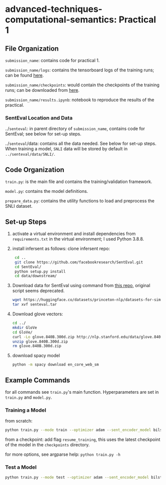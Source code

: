 # advanced-techniques-computational-semantics: Practical 1

## File Organization

`submission_name`: contains code for practical 1.

`submission_name/logs`: contains the tensorboard logs of the training runs; can be found [here](https://drive.google.com/drive/folders/1FKHTSwsS2POeaXrHnosSX4NvHmAK-WiW?usp=sharing).

`submission_name/checkpoints`: would contain the checkpoints of the training runs; can be downloaded from [here](https://drive.google.com/drive/folders/1FzOSi5ArwK4Llg3StrOzVcbherFH7G7S?usp=sharing).

`submission_name/results.ipynb`: notebook to reproduce the results of the practical.

### SentEval Location and Data

../`senteval`: in parent directory of `submission_name`, contains code for SentEval; see below for set-up steps.

../`senteval`/data: contains all the data needed. See below for set-up steps. When training a model, `SNLI` data will be stored by default in `../senteval/data/SNLI/`.

## Code Organization

`train.py`: is the main file and contains the training/validation framework.

`model.py`: contains the model definitions.

`prepare_data.py`: contains the utility functions to load and preprocess the SNLI dataset.

## Set-up Steps

1. activate a virtual environment and install dependencies from `requirements.txt` in the virtual environment; I used Python 3.8.8.
2. install infersent as follows:
   clone infersent repo:

   ```bash
    cd ..
    git clone https://github.com/facebookresearch/SentEval.git 
    cd SentEval/
    python setup.py install    
    cd data/downstream/
    ```

3. Download data for SentEval using command from [this repo](https://github.com/princeton-nlp/SimCSE/blob/main/SentEval/data/downstream/download_dataset.sh), original script seems deprecated.

    ```bash
    wget https://huggingface.co/datasets/princeton-nlp/datasets-for-simcse/resolve/main/senteval.tar
    tar xvf senteval.tar
    ```

4. Download glove vectors:

    ```bash
    cd ../
    mkdir GloVe
    cd GloVe/
    curl -Lo glove.840B.300d.zip http://nlp.stanford.edu/data/glove.840B.300d.zip
    unzip glove.840B.300d.zip
    rm glove.840B.300d.zip
    ```

5. download spacy model

    ```bash
    python -m spacy download en_core_web_sm
    ```

## Example Commands

for all commands see `train.py`'s main function. Hyperparameters are set in `train.py` and `model.py`.

### Training a Model

from scratch:

```bash
python train.py --mode train --optimizer adam --sent_encoder_model bilstmmax
```

from a checkpoint: add flag `resume_training`, this uses the latest checkpoint of the model in the `checkpoints` directory.

for more options, see argparse help: `python train.py -h`

### Test a Model

```bash
python train.py --mode test --optimizer adam --sent_encoder_model bilstmmax
```
